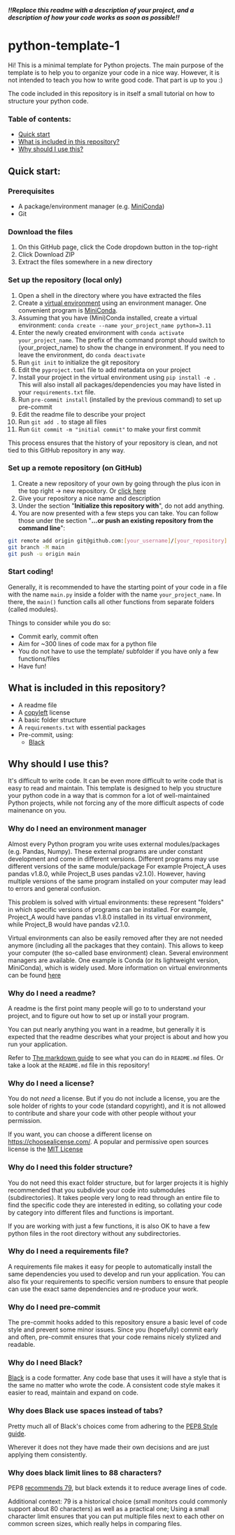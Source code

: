 ***!!Replace this readme with a description of your project, and a description of how your code works as soon as possible!!***

# python-template-1
Hi! This is a minimal template for Python projects. The main purpose of the template 
is to help you to organize your code in a nice way. However, it is not intended to 
teach you how to write good code. That part is up to you :)

The code included in this repository is in itself a small tutorial on how to structure
your python code.  


### Table of contents:

- [Quick start](#quick-start)
- [What is included in this repository?](*what-is-included-in-this-repository)
- [Why should I use this?](#why-should-i-use-this)

## Quick start:

### Prerequisites

- A package/environment manager (e.g. [MiniConda](https://docs.conda.io/en/latest/miniconda.html))
- Git

### Download the files

1. On this GitHub page, click the Code dropdown button in the top-right
2. Click Download ZIP
3. Extract the files somewhere in a new directory

### Set up the repository (local only)

1. Open a shell in the directory where you have extracted the files
2. Create a [virtual environment](#why-do-i-need-an-environment-manager)
   using an environment manager. One convenient program is [MiniConda](https://docs.conda.io/en/latest/miniconda.html).
3. Assuming that you have (Mini)Conda installed, create a virtual environment:
   `conda create --name your_project_name python=3.11`
4. Enter the newly created environment with `conda activate your_project_name`.
   The prefix of the command prompt should switch to (your_project_name) to show the 
   change in environment. If you need to leave the environment, do 
   `conda deactivate`
5. Run `git init` to initialize the git repository
6. Edit the `pyproject.toml` file to add metadata on your project
7. Install your project in the virtual environment using `pip install -e .` This 
   will also install all packages/dependencies you may have listed in your 
   `requirements.txt` file.
8. Run `pre-commit install` (installed by the previous command) to set up pre-commit
9. Edit the readme file to describe your project
10. Run `git add .` to stage all files
11. Run `Git commit -m "initial commit"` to make your first commit

This process ensures that the history of your repository is clean, and not tied to this GitHub repository in any way.

### Set up a remote repository (on GitHub)

1. Create a new repository of your own by going through the plus icon in the top right -> new repository. Or [click here](https://github.com/new)
2. Give your repository a nice name and description
3. Under the section "**Initialize this repository with**", do not add anything.
4. You are now presented with a few steps you can take. You can follow those under the section "**…or push an existing repository from the command line**":
```bash
git remote add origin git@github.com:[your_username]/[your_repository].git
git branch -M main
git push -u origin main
```

### Start coding!

Generally, it is recommended to have the starting point of your code in a file 
with the name `main.py` inside a folder with the name `your_project_name`.
In there, the `main()` function calls all other functions from separate folders 
(called modules).


Things to consider while you do so:
- Commit early, commit often
- Aim for ~300 lines of code max for a python file
- You do not have to use the template/ subfolder if you have only a few functions/files
- Have fun!


## What is included in this repository?

- A readme file
- A [copyleft](https://choosealicense.com/licenses/gpl-3.0/) license
- A basic folder structure
- A `requirements.txt` with essential packages
- Pre-commit, using:
  - [Black](https://github.com/psf/black)



## Why should I use this?

It's difficult to write code. It can be even more difficult to write code that is easy to read and maintain. This template is designed to help you structure your python code in a way that is common for a lot of well-maintained Python projects, while not forcing any of the more difficult aspects of code mainenance on you.  

### Why do I need an environment manager

Almost every Python program you write uses external modules/packages (e.g. Pandas, 
Numpy). These external programs are under constant development and come in different 
versions. Different programs may use different versions of the same module/package 
For example Project_A uses pandas v1.8.0, while Project_B uses pandas v2.1.0). 
However, having multiple versions of the same program installed on your computer 
may lead to errors and general confusion.

This problem is solved with virtual 
environments: these represent "folders" in which specific versions of programs can be 
installed. For example, Project_A would have pandas v1.8.0 installed in its virtual 
environment, while Project_B would have pandas v2.1.0.

Virtual environments can also 
be easily removed after they are not needed anymore (including all the packages that 
they contain). This allows to keep your computer (the so-called base environment) clean.
Several environment managers are available. One example is Conda (or its lightweight version, MiniConda), which is widely used. 
More information on virtual environments can be found [here](https://realpython.com/python-virtual-environments-a-primer/)

### Why do I need a readme?

A readme is the first point many people will go to to understand your project, and to figure out how to set up or install your program.

You can put nearly anything you want in a readme, but generally it is expected that the readme describes what your project is about and how you run your application.

Refer to [The markdown guide](https://www.markdownguide.org/basic-syntax) to see what you can do in `README.md` files. Or take a look at the `README.md` file in this repository!

### Why do I need a license?

You do not *need* a license. But if you do not include a license, you are the sole holder of rights to your code (standard copyright), and it is not allowed to contribute and share your code with other people without your permission.

If you want, you can choose a different license on https://choosealicense.com/. A 
popular and permissive open sources license is the 
[MIT License](https://opensource.org/license/mit/)

### Why do I need this folder structure?

You do not need this exact folder structure, but for larger projects it is highly 
recommended that you subdivide your code into submodules (subdirectories). It takes 
people very long to read through an entire file to find the specific code they are interested in editing, so collating your code by category into different files and functions is important.

If you are working with just a few functions, it is also OK to have a few python files in the root directory without any subdirectories.

### Why do I need a requirements file?

A requirements file makes it easy for people to automatically install the same dependencies you used to develop and run your application. You can also fix your requirements to specific version numbers to ensure that people can use the exact same dependencies and re-produce your work.

### Why do I need pre-commit

The pre-commit hooks added to this repository ensure a basic level of code style and prevent some minor issues. Since you (hopefully) commit early and often, pre-commit ensures that your code remains nicely stylized and readable.

### Why do I need Black?

[Black](https://black.readthedocs.io/en/stable/) is a code formatter. Any code base that uses it will have a style that is the same no matter who wrote the code. A consistent code style makes it easier to read, maintain and expand on code.

### Why does Black use spaces instead of tabs?

Pretty much all of Black's choices come from adhering to the [PEP8 Style guide](https://peps.python.org/pep-0008/).

Wherever it does not they have made their own decisions and are just applying them consistently.

### Why does black limit lines to 88 characters?

PEP8 [recommends 79](https://peps.python.org/pep-0008/#maximum-line-length), but black extends it to reduce average lines of code.

Additional context: 79 is a historical choice (small monitors could commonly support about 80 characters) as well as a practical one; Using a small character limit ensures that you can put multiple files next to each other on common screen sizes, which really helps in comparing files.


